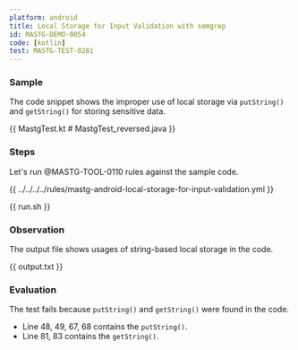 ```yaml
---
platform: android
title: Local Storage for Input Validation with semgrep
id: MASTG-DEMO-0054
code: [kotlin]
test: MASTG-TEST-0281
---
```


### Sample

The code snippet shows the improper use of local storage via `putString()` and `getString()` for storing sensitive data.

{{ MastgTest.kt # MastgTest_reversed.java }}

### Steps

Let's run @MASTG-TOOL-0110 rules against the sample code.

{{ ../../../../rules/mastg-android-local-storage-for-input-validation.yml }}

{{ run.sh }}

### Observation

The output file shows usages of string-based local storage in the code.

{{ output.txt }}

### Evaluation

The test fails because `putString()` and `getString()` were found in the code.

- Line 48, 49, 67, 68 contains the `putString()`.
- Line 81, 83 contains the `getString()`.
